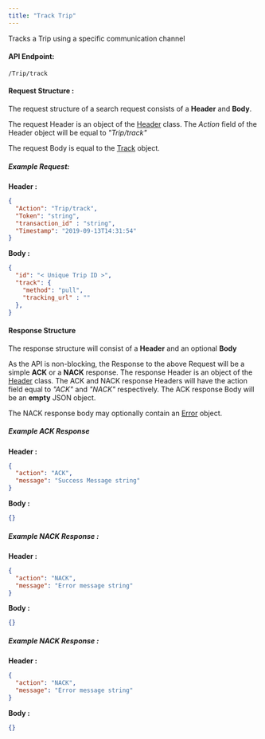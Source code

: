 ```yaml
---
title: "Track Trip"
---
```


Tracks a Trip using a specific communication channel

#### API Endpoint:

    /Trip/track

#### Request Structure :

The request structure of a search request consists of a **Header** and **Body**.

The request Header is an object of the [Header](/Resources/Header) class. The *Action* field of the Header object will be equal to *"Trip/track"*

The request Body is equal to the [Track](/Resources/Track) object.

##### Example Request:

**Header :**
``` json
{
  "Action": "Trip/track",
  "Token": "string",
  "transaction_id" : "string",
  "Timestamp": "2019-09-13T14:31:54"
}
```

**Body :**
``` json
{
  "id": "< Unique Trip ID >",
  "track": {
    "method": "pull",
    "tracking_url" : ""
  },
}

```

#### Response Structure

The response structure will consist of a **Header** and an optional **Body**

As the API is non-blocking, the Response to the above Request will be a simple **ACK** or a **NACK** response. The response Header is an object of the [Header](/Resources/Header) class. The ACK and NACK response Headers will have the action field equal to *"ACK"* and *"NACK"* respectively. The ACK response Body will be an **empty** JSON object.

The NACK response body may optionally contain an [Error](/Resources/Error) object.

##### Example ACK Response

**Header :**

``` json
{
  "action": "ACK",
  "message": "Success Message string"
}
```

**Body :**
``` json
{}
```

##### Example NACK Response :

**Header :**
``` json
{
  "action": "NACK",
  "message": "Error message string"
}
```
**Body :**

``` json
{}
```
##### Example NACK Response :

**Header :**
``` json
{
  "action": "NACK",
  "message": "Error message string"
}
```

**Body :**
``` json
{}
```
